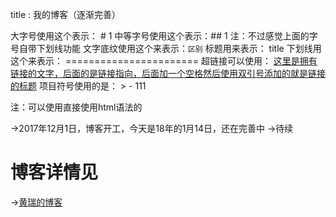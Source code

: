 title : 我的博客（逐渐完善）


大字号使用这个表示：  # 1
中等字号使用这个表示：## 1
注：不过感觉上面的字号自带下划线功能
文字底纹使用这个来表示：`区别`
标题用来表示： title
下划线用这个来表示：      =======================
超链接可以使用：  [这里是拥有链接的文字，后面的是链接指向，后面加一个空格然后使用双引号添加的就是链接的标题](http://huangrg.cn "这里是标题")
项目符号使用的是： > -  111

注：可以使用直接使用html语法的

->2017年12月1日，博客开工，今天是18年的1月14日，还在完善中
->待续


# 博客详情见
->[黄瑞的博客](http://huangrg.cn "黄瑞的博客")

